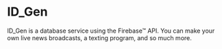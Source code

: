 # ID_Gen
ID_Gen is a database service using the Firebase™ API. You can make your own live news broadcasts, a texting program, and so much more.
